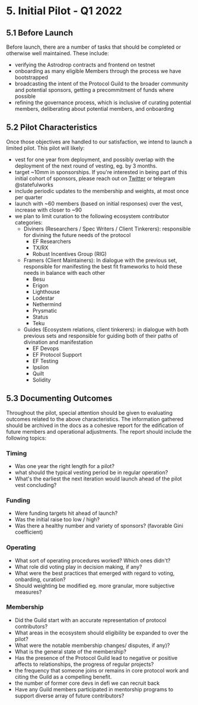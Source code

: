 # 5. Initial Pilot - Q1 2022

## 5.1 Before Launch

Before launch, there are a number of tasks that should be completed or otherwise well maintained. These include:

- verifying the Astrodrop contracts and frontend on testnet
- onboarding as many eligible Members through the process we have bootstrapped
- broadcasting the intent of the Protocol Guild to the broader community and potential sponsors, getting a precommitment of funds where possible
- refining the governance process, which is inclusive of curating potential members, deliberating about potential members, and onboarding

## 5.2 Pilot Characteristics

Once those objectives are handled to our satisfaction, we intend to launch a limited pilot. This pilot will likely:

- vest for one year from deployment, and possibly overlap with the deployment of the next round of vesting, eg. by 3 months.
- target ~10mm in sponsorships. If you're interested in being part of this initial cohort of sponsors, please reach out on [Twitter](https://twitter.com/statefulworks) or telegram @statefulworks
- include periodic updates to the membership and weights, at most once per quarter
- launch with ~60 members (based on initial responses) over the vest, increase with closer to ~90
- we plan to limit curation to the following ecosystem contributor categories:
  - Diviners (Researchers / Spec Writers / Client Tinkerers): responsible for divining the future needs of the protocol
    - EF Researchers
    - TX/RX
    - Robust Incentives Group (RIG)
  - Framers (Client Maintainers): In dialogue with the previous set, responsible for manifesting the best fit frameworks to hold these needs in balance with each other
    - Besu
    - Erigon
    - Lighthouse
    - Lodestar
    - Nethermind
    - Prysmatic
    - Status
    - Teku
  - Guides (Ecosystem relations, client tinkerers): in dialogue with both previous sets and responsible for guiding both of their paths of divination and manifestation 
    - EF Devops
    - EF Protocol Support
    - EF Testing
    - Ipsilon
    - Quilt
    - Solidity

## 5.3 Documenting Outcomes

Throughout the pilot, special attention should be given to evaluating outcomes related to the above characteristics. The information gathered should be archived in the docs as a cohesive report for the edification of future members and operational adjustments. The  report should include the following topics:

### Timing
  - Was one year the right length for a pilot? 
  - what should the typical vesting period be in regular operation? 
  - What's the earliest the next iteration would launch ahead of the pilot vest concluding?

### Funding
  - Were funding targets hit ahead of launch? 
  - Was the initial raise too low / high?
  - Was there a healthy number and variety of sponsors? (favorable Gini coefficient)

### Operating
  - What sort of operating procedures worked? Which ones didn't? 
  - What role did voting play in decision making, if any? 
  - What were the best practices that emerged with regard to voting, onbarding, curation?
  - Should weighting be modified eg. more granular, more subjective measures?

### Membership
  - Did the Guild start with an accurate representation of protocol contributors? 
  - What areas in the ecosystem should eligibility be expanded to over the pilot?
  - What were the notable membership changes/ disputes, if any)?
  - What is the general state of the membership?
  - Has the presence of the Protocol Guild lead to negative or positive affects to relationships, the progress of regular projects?
  - the frequency that someone joins or remains in core protocol work and citing the Guild as a compelling benefit.
  - the number of former core devs in defi we can recruit back
  - Have any Guild members participated in mentorship programs to support diverse array of future contributors?
